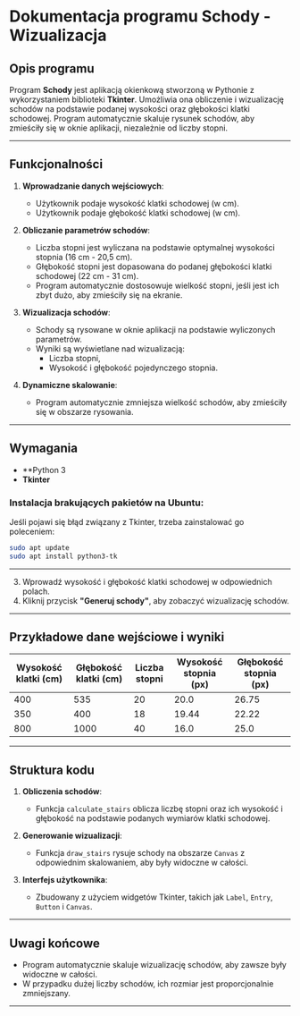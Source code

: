 # Dokumentacja programu **Schody - Wizualizacja**
 
## Opis programu
Program **Schody** jest aplikacją okienkową stworzoną w Pythonie z wykorzystaniem biblioteki **Tkinter**. Umożliwia ona obliczenie i wizualizację schodów na podstawie podanej wysokości oraz głębokości klatki schodowej. Program automatycznie skaluje rysunek schodów, aby zmieściły się w oknie aplikacji, niezależnie od liczby stopni.
 
---
 
## Funkcjonalności
1. **Wprowadzanie danych wejściowych**:
   - Użytkownik podaje wysokość klatki schodowej (w cm).
   - Użytkownik podaje głębokość klatki schodowej (w cm).
 
2. **Obliczanie parametrów schodów**:
   - Liczba stopni jest wyliczana na podstawie optymalnej wysokości stopnia (16 cm - 20,5 cm).
   - Głębokość stopni jest dopasowana do podanej głębokości klatki schodowej (22 cm - 31 cm).
   - Program automatycznie dostosowuje wielkość stopni, jeśli jest ich zbyt dużo, aby zmieściły się na ekranie.
 
3. **Wizualizacja schodów**:
   - Schody są rysowane w oknie aplikacji na podstawie wyliczonych parametrów.
   - Wyniki są wyświetlane nad wizualizacją:
     - Liczba stopni,
     - Wysokość i głębokość pojedynczego stopnia.
 
4. **Dynamiczne skalowanie**:
   - Program automatycznie zmniejsza wielkość schodów, aby zmieściły się w obszarze rysowania.
 
---
 
## Wymagania
- **Python 3
- **Tkinter**
 
### Instalacja brakujących pakietów na Ubuntu:
Jeśli pojawi się błąd związany z Tkinter, trzeba zainstalować go poleceniem:
```bash
sudo apt update
sudo apt install python3-tk
```
 
---
3. Wprowadź wysokość i głębokość klatki schodowej w odpowiednich polach.
4. Kliknij przycisk **"Generuj schody"**, aby zobaczyć wizualizację schodów.
 
---
 
## Przykładowe dane wejściowe i wyniki
| **Wysokość klatki (cm)** | **Głębokość klatki (cm)** | **Liczba stopni** | **Wysokość stopnia (px)** | **Głębokość stopnia (px)** |
|--------------------------|--------------------------|------------------|--------------------------|---------------------------|
| 400                      | 535                      | 20               | 20.0                     | 26.75                     |
| 350                      | 400                      | 18               | 19.44                    | 22.22                     |
| 800                      | 1000                     | 40               | 16.0                     | 25.0                      |
 
---
 
## Struktura kodu
1. **Obliczenia schodów**:
   - Funkcja `calculate_stairs` oblicza liczbę stopni oraz ich wysokość i głębokość na podstawie podanych wymiarów klatki schodowej.
 
2. **Generowanie wizualizacji**:
   - Funkcja `draw_stairs` rysuje schody na obszarze `Canvas` z odpowiednim skalowaniem, aby były widoczne w całości.
 
3. **Interfejs użytkownika**:
   - Zbudowany z użyciem widgetów Tkinter, takich jak `Label`, `Entry`, `Button` i `Canvas`.
 
---
 
## Uwagi końcowe
- Program automatycznie skaluje wizualizację schodów, aby zawsze były widoczne w całości.
- W przypadku dużej liczby schodów, ich rozmiar jest proporcjonalnie zmniejszany.
 
---